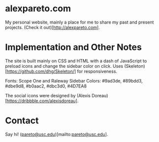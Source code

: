 # alexpareto.com

My personal website, mainly a place for me to share my past and present projects. (Check it out)[http://alexpareto.com].

# Implementation and Other Notes

The site is built mainly on CSS and HTML with a dash of JavaScript to preload icons and change the sidebar color on click. Uses (Skeleton)[https://github.com/dhg/Skeleton/] for responsiveness.

Fonts: Scope One and Raleway
Sidebar Colors: #9ad3de, #89bdd3, #dbe9d8, #b0aac2, #dbc3d0, #4D7EA8

The social icons were designed by (Alexis Doreau)[https://dribbble.com/alexisdoreau].

# Contact

Say hi! (pareto@usc.edu)[mailto:pareto@usc.edu].


